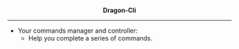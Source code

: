 **<center> Dragon-Cli </center>**

---

- Your commands manager and controller:
  - Help you complete a series of commands.

